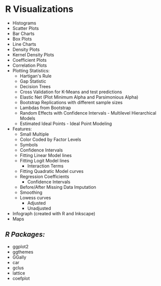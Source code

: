 # **R Visualizations**

   * Histograms
   * Scatter Plots
   * Bar Charts
   * Box Plots
   * Line Charts
   * Density Plots
   * Kernel Density Plots
   * Coefficient Plots
   * Correlation Plots
   * Plotting Statistics: 
      * Hartigan's Rule
      * Gap Statistic
      * Decision Trees
      * Cross Validation for K-Means and test predictions
      * Elastic Net (Plot Minimum Alpha and Parsimonious Alpha)
      * Bootstrap Replications with different sample sizes
      * Lambdas from Bootstrap
      * Random Effects with Confidence Intervals - Multilevel Hierarchical Models
      * Estimated Ideal Points - Ideal Point Modeling 
   * Features:
      * Small Multiple
      * Color Coded by Factor Levels
      * Symbols
      * Confidence Intervals
      * Fitting Linear Model lines
      * Fitting Logit Model lines
          * Interaction Terms
      * Fitting Quadratic Model curves
      * Regression Coefficients
          * Confidence Intervals
      * Before/After Missing Data Imputation
      * Smoothing 
      * Lowess curves
          * Adjusted
          * Unadjusted
   * Infograph (created with R and Inkscape)
   * Maps

## *R Packages:*

   * ggplot2
   * ggthemes
   * GGally
   * car
   * gclus
   * lattice
   * coefplot
